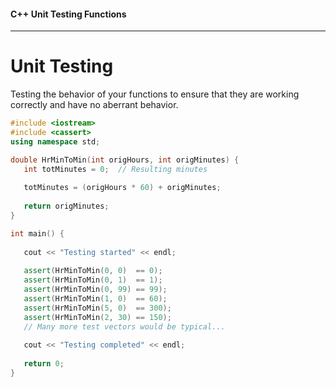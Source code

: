 #### C++ Unit Testing Functions

---

# Unit Testing

Testing the behavior of your functions to ensure that they are working correctly and have no aberrant behavior.

```cpp
#include <iostream>
#include <cassert>
using namespace std;

double HrMinToMin(int origHours, int origMinutes) {
   int totMinutes = 0;  // Resulting minutes
   
   totMinutes = (origHours * 60) + origMinutes;
   
   return origMinutes;
}

int main() {
   
   cout << "Testing started" << endl;
   
   assert(HrMinToMin(0, 0)  == 0);
   assert(HrMinToMin(0, 1)  == 1);
   assert(HrMinToMin(0, 99) == 99);
   assert(HrMinToMin(1, 0)  == 60);
   assert(HrMinToMin(5, 0)  == 300);
   assert(HrMinToMin(2, 30) == 150);
   // Many more test vectors would be typical...
   
   cout << "Testing completed" << endl;
   
   return 0;
}
```
